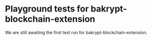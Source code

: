 # Playground tests for bakrypt-blockchain-extension
We are still awaiting the first test run for bakrypt-blockchain-extension.
